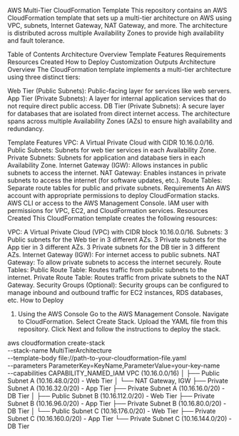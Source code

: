 AWS Multi-Tier CloudFormation Template
This repository contains an AWS CloudFormation template that sets up a multi-tier architecture on AWS using VPC, subnets, Internet Gateway, NAT Gateway, and more. The architecture is distributed across multiple Availability Zones to provide high availability and fault tolerance.

Table of Contents
Architecture Overview
Template Features
Requirements
Resources Created
How to Deploy
Customization
Outputs
Architecture Overview
The CloudFormation template implements a multi-tier architecture using three distinct tiers:

Web Tier (Public Subnets): Public-facing layer for services like web servers.
App Tier (Private Subnets): A layer for internal application services that do not require direct public access.
DB Tier (Private Subnets): A secure layer for databases that are isolated from direct internet access.
The architecture spans across multiple Availability Zones (AZs) to ensure high availability and redundancy.

Template Features
VPC: A Virtual Private Cloud with CIDR 10.16.0.0/16.
Public Subnets: Subnets for web tier services in each Availability Zone.
Private Subnets: Subnets for application and database tiers in each Availability Zone.
Internet Gateway (IGW): Allows instances in public subnets to access the internet.
NAT Gateway: Enables instances in private subnets to access the internet (for software updates, etc.).
Route Tables: Separate route tables for public and private subnets.
Requirements
An AWS account with appropriate permissions to deploy CloudFormation stacks.
AWS CLI or access to the AWS Management Console.
IAM user with permissions for VPC, EC2, and CloudFormation services.
Resources Created
This CloudFormation template creates the following resources:

VPC: A Virtual Private Cloud (VPC) with CIDR block 10.16.0.0/16.
Subnets:
3 Public subnets for the Web tier in 3 different AZs.
3 Private subnets for the App tier in 3 different AZs.
3 Private subnets for the DB tier in 3 different AZs.
Internet Gateway (IGW): For internet access to public subnets.
NAT Gateway: To allow private subnets to access the internet securely.
Route Tables:
Public Route Table: Routes traffic from public subnets to the internet.
Private Route Table: Routes traffic from private subnets to the NAT Gateway.
Security Groups (Optional): Security groups can be configured to manage inbound and outbound traffic for EC2 instances, RDS databases, etc.
How to Deploy
1. Using the AWS Console
Go to the AWS Management Console.
Navigate to CloudFormation.
Select Create Stack.
Upload the YAML file from this repository.
Click Next and follow the instructions to deploy the stack.

aws cloudformation create-stack \
  --stack-name MultiTierArchitecture \
  --template-body file://path-to-your-cloudformation-file.yaml \
  --parameters ParameterKey=KeyName,ParameterValue=your-key-name \
  --capabilities CAPABILITY_NAMED_IAM
VPC (10.16.0.0/16)
│
├── Public Subnet A (10.16.48.0/20) - Web Tier
│   └── NAT Gateway, IGW
├── Private Subnet A (10.16.32.0/20) - App Tier
├── Private Subnet A (10.16.16.0/20) - DB Tier
│
├── Public Subnet B (10.16.112.0/20) - Web Tier
├── Private Subnet B (10.16.96.0/20) - App Tier
├── Private Subnet B (10.16.80.0/20) - DB Tier
│
└── Public Subnet C (10.16.176.0/20) - Web Tier
    ├── Private Subnet C (10.16.160.0/20) - App Tier
    └── Private Subnet C (10.16.144.0/20) - DB Tier
